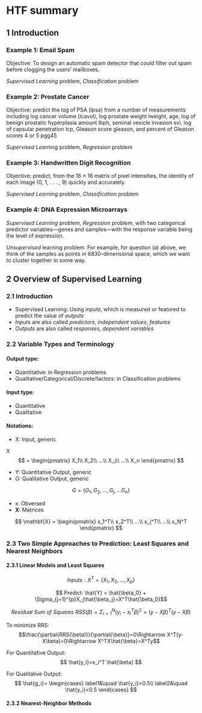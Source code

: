 # HTF summary

## 1 Introduction

### Example 1: Email Spam
Objective: To design an automatic spam detector that
could filter out spam before clogging the users’ mailboxes.

*Supervised Learning* problem, *Classification* problem

### Example 2: Prostate Cancer
Objective: predict the log of PSA (lpsa) from a number of measurements including log cancer volume (lcavol), log prostate weight lweight, age, log of benign prostatic hyperplasia amount lbph, seminal vesicle invasion svi, log of capsular penetration lcp, Gleason score gleason, and percent of Gleason scores 4 or 5 pgg45

*Supervised Learning* problem, *Regression* problem

### Example 3: Handwritten Digit Recognition
Objective: predict, from the 16 × 16 matrix of pixel
intensities, the identity of each image (0, 1, . . . , 9) quickly and accurately.

*Supervised Learning* problem, *Classification* problem

### Example 4: DNA Expression Microarrays
*Supervised Learning* problem, *Regression* problem, with two categorical predictor variables—genes and samples—with the response variable being the level of expression.

*Unsupervised* learning problem. For example, for question (a) above, we think of the samples as points in 6830–dimensional space, which we want to cluster together in some way.

## 2 Overview of Supervised Learning
### 2.1 Introduction
* Supervised Learning: Using *inputs*, which is measured or featured to predict the value of *outputs*
* *Inputs* are also called *predictors*, *independent values*, *features*
* *Outputs* are also called *responses*, *dependent variables*

### 2.2 Variable Types and Terminology
#### Output type:
* Quantitative: in Regression problems
* Qualitative/Categorical/Discrete/factors: in Classification problems

#### Input type:
* Quantitative
* Qualitative

#### Notations:
* X: Input, generic

X $$ =
\begin{pmatrix}
X_1\\
X_2\\
...\\
X_j\\
...\\
X_n
\end{pmatrix}
$$

* Y: Quantitative Output, generic
* G: Qualitative Output, generic

$$ G = \{G_1, G_2,...,G_j,...G_n \}$$

* x: Obversed
* **X**: Matrices

$$ \mathbf{X} = 
\begin{pmatrix}
x_1^T\\
x_2^T\\
...\\
x_j^T\\
...\\
x_N^T
\end{pmatrix}
$$

### 2.3 Two Simple Approaches to Prediction: Least Squares and Nearest Neighbors
#### 2.3.1 Linear Models and Least Squares
$$ Inputs: X^T = \{X_1, X_2,..., X_p\}$$

$$ Predict: \hat{Y} = \hat{\beta_0} + \Sigma_{j=1}^{p}X_j\hat{\beta_j}=X^T\hat{\beta_0}$$

$$ Residual\ Sum\ of\ Squares\ RSS(\beta) = \Sigma_{i=1}^{N}(y_i-x_i^T\beta)^2=(y-X\beta)^T(y-X\beta)$$

To minimize RRS: $$\frac{\partial{RRS(\beta)}}{\partial{\beta}}=0\Rightarrow X^T(y-X\beta)=0\Rightarrow X^TX\hat{\beta}=X^Ty$$

For Quantitative Output: $$ \hat{y_i}=x_i^T \hat{\beta} $$

For Qualitative Output: $$ \hat{g_i}=
\begin{cases}
label1&\quad \hat{y_i}>0.5\\
label2&\quad \hat{y_i}<0.5
\end{cases}
$$

#### 2.3.2 Nearest-Neighbor Methods
